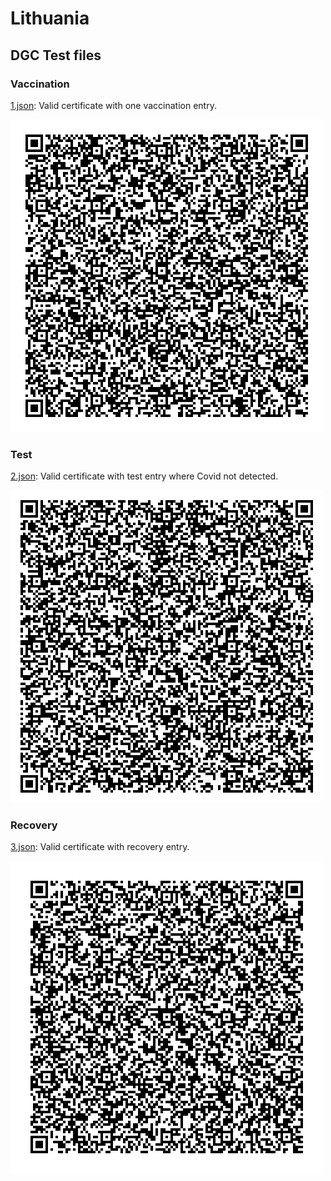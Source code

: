 # Lithuania

## DGC Test files

### Vaccination


[1.json](2DCode/raw/1.json): Valid certificate with one vaccination entry.


![1](png/1.png)

### Test

[2.json](2DCode/raw/2.json): Valid certificate with test entry where Covid not detected.

![2](png/2.png)


### Recovery

[3.json](2DCode/raw/3.json): Valid certificate with recovery entry.

![3](png/3.png)
